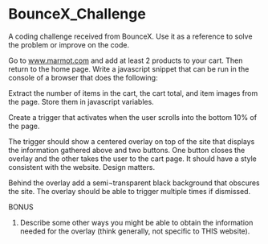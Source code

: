 # BounceX_Challenge
A coding challenge received from BounceX. Use it as a reference to solve the problem or improve on the code.

Go to www.marmot.com and add at least 2 products to your cart. Then return to the home page.
Write a javascript snippet that can be run in the console of a browser that does the following:

Extract the number of items in the cart, the cart total, and item images from the page. Store them in javascript variables.

Create a trigger that activates when the user scrolls into the bottom 10% of the page.

The trigger should show a centered overlay on top of the site that displays the information gathered above and two buttons. One button closes the overlay and the other takes the user to the cart page. It should have a style consistent with the website. Design matters.

Behind the overlay add a semi¬transparent black background that obscures the site. The overlay should be able to trigger multiple times if dismissed.

BONUS

1. Describe some other ways you might be able to obtain the information needed for the overlay (think generally, not specific to THIS website).
